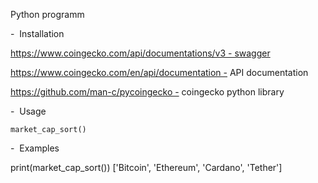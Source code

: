 Python programm


-  Installation


https://www.coingecko.com/api/documentations/v3 - swagger

https://www.coingecko.com/en/api/documentation - API documentation

https://github.com/man-c/pycoingecko - coingecko python library


-  Usage


    market_cap_sort()
    
    
-  Examples



print(market_cap_sort())
['Bitcoin', 'Ethereum', 'Cardano', 'Tether']




